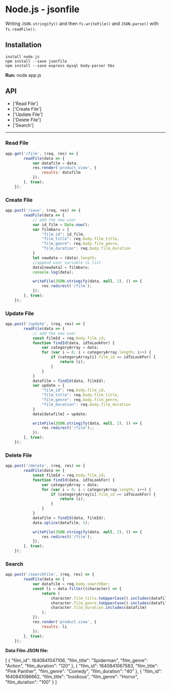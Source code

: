 Node.js - jsonfile
================

Writing `JSON.stringify()` and then `fs.writeFile()` and `JSON.parse()` with `fs.readFile()`.



Installation
------------
    install node.js
    npm install --save jsonfile
    npm install --save express mysql body-parser hbs
    
**Run:**
    node app.js



API
---

* ['Read File']
* ['Create File']
* ['Update File']
* ['Delete File']
* ['Search']

----

### Read File

```js
app.get('/film', (req, res) => {
        readFile(data => {
            var datafilm = data;
            res.render('product_view', {
                results: datafilm
            });
        }, true);
    });
 ```
    
### Create File

```js
app.post('/save', (req, res) => {
        readFile(data => {
            // add the new user
            var id_film = Date.now();
            var filmbaru = {
                "film_id": id_film,
                "film_title": req.body.film_title,
                "film_genre": req.body.film_genre,
                "film_duration": req.body.film_duration
            }
            let newdata = (data).length;
            //append user variable to list
            data[newdata] = filmbaru;
            console.log(data);

            writeFile(JSON.stringify(data, null, 2), () => {
                res.redirect('/film');
            });
        }, true);
    });
```

### Update File

```js
app.post('/update', (req, res) => {
        readFile(data => {
            // add the new user
            const filmId = req.body.film_id;
            function findId(data, idToLookFor) {
                var categoryArray = data;
                for (var i = 0; i < categoryArray.length; i++) {
                    if (categoryArray[i].film_id == idToLookFor) {
                        return (i);
                    }
                }
            }
            datafilm = findId(data, filmId);
            var update = {
                "film_id": req.body.film_id,
                "film_title": req.body.film_title,
                "film_genre": req.body.film_genre,
                "film_duration": req.body.film_duration
            }
            data[datafilm] = update;

            writeFile(JSON.stringify(data, null, 2), () => {
                res.redirect('/film');;
            });
        }, true);
    });
```

### Delete File

```js
app.post('/delete', (req, res) => {
        readFile(data => {
            const filmId = req.body.film_id;
            function findId(data, idToLookFor) {
                var categoryArray = data;
                for (var i = 0; i < categoryArray.length; i++) {
                    if (categoryArray[i].film_id == idToLookFor) {
                        return (i);
                    }
                }
            }
            datafilm = findId(data, filmId);
            data.splice(datafilm, 1);

            writeFile(JSON.stringify(data, null, 2), () => {
                res.redirect('/film');
            });
        }, true);
    });
```

### Search

```js
app.post('/searchFilm', (req, res) => {
        readFile(data => {
            var datafilm = req.body.searchBar;
            const li = data.filter((character) => {
                return (
                    character.film_title.toUpperCase().includes(datafilm.toUpperCase()) ||
                    character.film_genre.toUpperCase().includes(datafilm.toUpperCase()) ||
                    character.film_duration.includes(datafilm)
                );
            });
            res.render('product_view', {
                results: li
            });
        }, true);
    });
```

**Data Film JSON file:**

[
  {
    "film_id": 1640841047106,
    "film_title": "Spiderman",
    "film_genre": "Action",
    "film_duration": "120"
  },
  {
    "film_id": 1640841067583,
    "film_title": "Pink Panther",
    "film_genre": "Comedy",
    "film_duration": "40"
  },
  {
    "film_id": 1640841086662,
    "film_title": "Insidious",
    "film_genre": "Horror",
    "film_duration": "100"
  }
]
  
